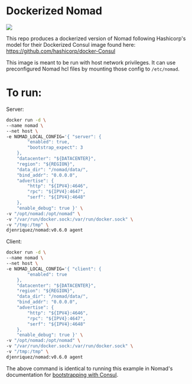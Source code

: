 # Dockerized Nomad
[![](https://images.microbadger.com/badges/image/djenriquez/nomad.svg)](https://microbadger.com/images/djenriquez/nomad)

This repo produces a dockerized version of Nomad following Hashicorp's model for their Dockerized Consul image found here: https://github.com/hashicorp/docker-Consul

This image is meant to be run with host network privileges. It can use preconfigured Nomad hcl files by mounting those config to `/etc/nomad`.

# To run:
Server:
```bash
docker run -d \
--name nomad \
--net host \
-e NOMAD_LOCAL_CONFIG='{ "server": {
        "enabled": true,
        "bootstrap_expect": 3
    },
    "datacenter": "${DATACENTER}",
    "region": "${REGION}",
    "data_dir": "/nomad/data/",
    "bind_addr": "0.0.0.0",
    "advertise": {
        "http": "${IPV4}:4646",
        "rpc": "${IPV4}:4647",
        "serf": "${IPV4}:4648"
    },
    "enable_debug": true }' \
-v "/opt/nomad:/opt/nomad" \
-v "/var/run/docker.sock:/var/run/docker.sock" \
-v "/tmp:/tmp" \
djenriquez/nomad:v0.6.0 agent
```

Client:
```bash
docker run -d \
--name nomad \
--net host \
-e NOMAD_LOCAL_CONFIG='{ "client": {
        "enabled": true
    },
    "datacenter": "${DATACENTER}",
    "region": "${REGION}",
    "data_dir": "/nomad/data/",
    "bind_addr": "0.0.0.0",
    "advertise": {
        "http": "${IPV4}:4646",
        "rpc": "${IPV4}:4647",
        "serf": "${IPV4}:4648"
    },
    "enable_debug": true }' \
-v "/opt/nomad:/opt/nomad" \
-v "/var/run/docker.sock:/var/run/docker.sock" \
-v "/tmp:/tmp" \
djenriquez/nomad:v0.6.0 agent
```

The above command is identical to running this example in Nomad's documentation for [bootstrapping with Consul](https://www.nomadproject.io/docs/cluster/bootstrapping.html).
